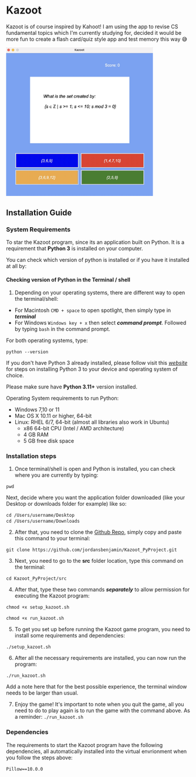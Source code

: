 # Kazoot
Kazoot is of course inspired by Kahoot! I am using the app to revise CS fundamental topics which I'm currently studying for, decided it would be more fun to create a flash card/quiz style app and test memory this way 😅

<img src="./src/images/kazoot.jpg" width="400"></img>
## Installation Guide

### System Requirements

To star the Kazoot program, since its an application built on Python. It is a requirement that **Python 3** is installed on your computer.

You can check which version of python is installed or if you have it installed at all by:

#### Checking version of Python in the Terminal / shell

1. Depending on your operating systems, there are different way to open the terminal/shell:

- For Macintosh `CMD + space` to open spotlight, then simply type in ***terminal***
- For Windows `Windows key + x` then select ***command prompt***. Followed by typing `bash` in the command prompt.

For both operating systems, type:

```shell
python --version
```

If you don't have Python 3 already installed, please follow visit this [*website*](https://realpython.com/installing-python/) for steps on installing Python 3 to your device and operating system of choice.

Please make sure have **Python 3.11+** version installed.

Operating System requirements to run Python:

- Windows 7,10 or 11
- Mac OS X 10.11 or higher, 64-bit
- Linux: RHEL 6/7, 64-bit (almost all libraries also work in Ubuntu)
    - x86 64-bit CPU (Intel / AMD architecture)
    - 4 GB RAM
    - 5 GB free disk space

### Installation steps

1. Once terminal/shell is open and Python is installed, you can check where you are currently by typing:

```shell
pwd
```

Next, decide where you want the application folder downloaded (like your Desktop or downloads folder for example) like so:

```shell
cd /Users/username/Desktop
cd /Users/username/Downloads
```

2. After that, you need to clone the [Github Repo](https://github.com/jordansbenjamin/Kazoot_PyProject), simply copy and paste this command to your terminal:

```sehll
git clone https://github.com/jordansbenjamin/Kazoot_PyProject.git
```

3. Next, you need to go to the **src** folder location, type this command on the terminal:

```shell
cd Kazoot_PyProject/src
```

4. After that, type these two commands ***separately*** to allow permission for executing the Kazoot program:

```shell
chmod +x setup_kazoot.sh
```

```shell
chmod +x run_kazoot.sh
```

5. To get you set up before running the Kazoot game program, you need to install some requirements and dependencies:

```shell
./setup_kazoot.sh
```

6. After all the necessary requirements are installed, you can now run the program:

```shell
./run_kazoot.sh
```

Add a note here that for the best possible experience, the terminal window needs to be larger than usual.

7. Enjoy the game! It's important to note when you quit the game, all you need to do to play again is to run the game with the command above. As a reminder: `./run_kazoot.sh`

### Dependencies

The requirements to start the Kazoot program have the following dependencies, all automatically installed into the virtual envrionment when you follow the steps above:

```txt
Pillow==10.0.0
```